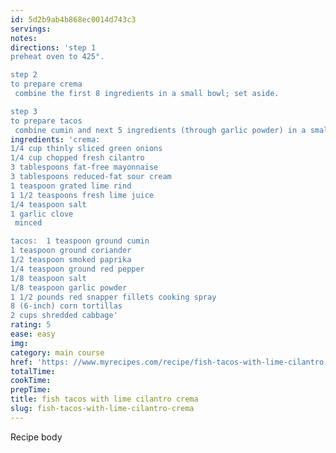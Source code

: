 ```yaml
---
id: 5d2b9ab4b868ec0014d743c3
servings:
notes:
directions: 'step 1
preheat oven to 425°.

step 2
to prepare crema
 combine the first 8 ingredients in a small bowl; set aside.

step 3
to prepare tacos
 combine cumin and next 5 ingredients (through garlic powder) in a small bowl; sprinkle spice mixture evenly over both sides of fish. place fish on a baking sheet coated with cooking spray. bake at 425° for 9 minutes or until fish flakes easily when tested with a fork or until desired degree of doneness. place fish in a bowl; break into pieces with a fork. heat tortillas according to package directions. divide fish evenly among tortillas; top each with 1/4 cup cabbage and 1 tablespoon crema.'
ingredients: 'crema:
1/4 cup thinly sliced green onions
1/4 cup chopped fresh cilantro
3 tablespoons fat-free mayonnaise
3 tablespoons reduced-fat sour cream
1 teaspoon grated lime rind
1 1/2 teaspoons fresh lime juice
1/4 teaspoon salt
1 garlic clove
 minced

tacos:  1 teaspoon ground cumin
1 teaspoon ground coriander
1/2 teaspoon smoked paprika
1/4 teaspoon ground red pepper
1/8 teaspoon salt
1/8 teaspoon garlic powder
1 1/2 pounds red snapper fillets cooking spray
8 (6-inch) corn tortillas
2 cups shredded cabbage'
rating: 5
ease: easy
img:
category: main course
href: 'https: //www.myrecipes.com/recipe/fish-tacos-with-lime-cilantro-crema'
totalTime:
cookTime:
prepTime:
title: fish tacos with lime cilantro crema
slug: fish-tacos-with-lime-cilantro-crema
---
```

Recipe body